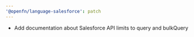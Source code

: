 ```yaml
---
'@openfn/language-salesforce': patch
---
```


- Add documentation about Salesforce API limits to query and bulkQuery
